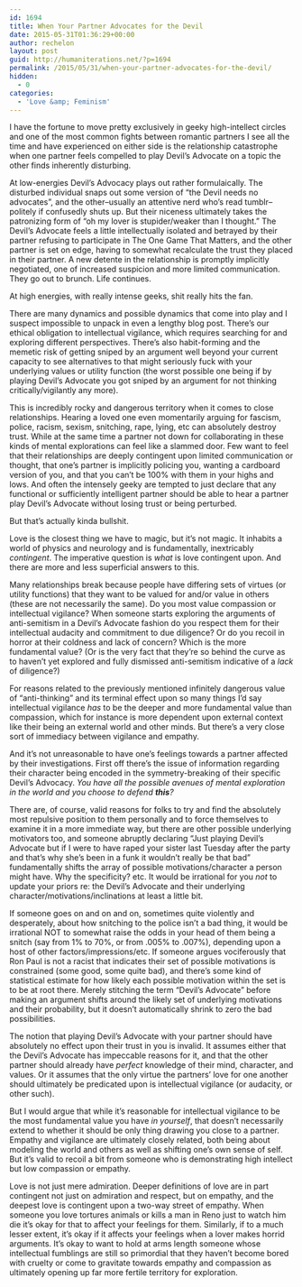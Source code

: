 ```yaml
---
id: 1694
title: When Your Partner Advocates for the Devil
date: 2015-05-31T01:36:29+00:00
author: rechelon
layout: post
guid: http://humaniterations.net/?p=1694
permalink: /2015/05/31/when-your-partner-advocates-for-the-devil/
hidden:
  - 0
categories:
  - 'Love &amp; Feminism'
---
```

I have the fortune to move pretty exclusively in geeky high-intellect circles and one of the most common fights between romantic partners I see all the time and have experienced on either side is the relationship catastrophe when one partner feels compelled to play Devil&#8217;s Advocate on a topic the other finds inherently disturbing.

At low-energies Devil&#8217;s Advocacy plays out rather formulaically. The disturbed individual snaps out some version of &#8220;the Devil needs no advocates&#8221;, and the other&#8211;usually an attentive nerd who&#8217;s read tumblr&#8211;politely if confusedly shuts up. But their niceness ultimately takes the patronizing form of &#8220;oh my lover is stupider/weaker than I thought.&#8221; The Devil&#8217;s Advocate feels a little intellectually isolated and betrayed by their partner refusing to participate in The One Game That Matters, and the other partner is set on edge, having to somewhat recalculate the trust they placed in their partner. A new detente in the relationship is promptly implicitly negotiated, one of increased suspicion and more limited communication. They go out to brunch. Life continues.

At high energies, with really intense geeks, shit really hits the fan.

There are many dynamics and possible dynamics that come into play and I suspect impossible to unpack in even a lengthy blog post. There&#8217;s our ethical obligation to intellectual vigilance, which requires searching for and exploring different perspectives. There&#8217;s also habit-forming and the memetic risk of getting sniped by an argument well beyond your current capacity to see alternatives to that might seriously fuck with your underlying values or utility function (the worst possible one being if by playing Devil&#8217;s Advocate you got sniped by an argument for not thinking critically/vigilantly any more).

This is incredibly rocky and dangerous territory when it comes to close relationships. Hearing a loved one even momentarily arguing for fascism, police, racism, sexism, snitching, rape, lying, etc can absolutely destroy trust. While at the same time a partner not down for collaborating in these kinds of mental explorations can feel like a slammed door. Few want to feel that their relationships are deeply contingent upon limited communication or thought, that one&#8217;s partner is implicitly policing you, wanting a cardboard version of you, and that you can&#8217;t be 100% with them in your highs and lows. And often the intensely geeky are tempted to just declare that any functional or sufficiently intelligent partner should be able to hear a partner play Devil&#8217;s Advocate without losing trust or being perturbed.

But that&#8217;s actually kinda bullshit.

Love is the closest thing we have to magic, but it&#8217;s not magic. It inhabits a world of physics and neurology and is fundamentally, inextricably _contingent_. The imperative question is _what_ is love contingent upon. And there are more and less superficial answers to this.

Many relationships break because people have differing sets of virtues (or utility functions) that they want to be valued for and/or value in others (these are not necessarily the same). Do you most value compassion or intellectual vigilance? When someone starts exploring the arguments of anti-semitism in a Devil&#8217;s Advocate fashion do you respect them for their intellectual audacity and commitment to due diligence? Or do you recoil in horror at their coldness and lack of concern? Which is the more fundamental value? (Or is the very fact that they&#8217;re so behind the curve as to haven&#8217;t yet explored and fully dismissed anti-semitism indicative of a _lack_ of diligence?)

For reasons related to the previously mentioned infinitely dangerous value of &#8220;anti-thinking&#8221; and its terminal effect upon so many things I&#8217;d say intellectual vigilance _has_ to be the deeper and more fundamental value than compassion, which for instance is more dependent upon external context like their being an external world and other minds. But there&#8217;s a very close sort of immediacy between vigilance and empathy.

And it&#8217;s not unreasonable to have one&#8217;s feelings towards a partner affected by their investigations. First off there&#8217;s the issue of information regarding their character being encoded in the symmetry-breaking of their specific Devil&#8217;s Advocacy. _You have all the possible avenues of mental exploration in the world and you choose to defend **this**?_ 

There are, of course, valid reasons for folks to try and find the absolutely most repulsive position to them personally and to force themselves to examine it in a more immediate way, but there are other possible underlying motivators too, and someone abruptly declaring &#8220;Just playing Devil&#8217;s Advocate but if I were to have raped your sister last Tuesday after the party and that&#8217;s why she&#8217;s been in a funk it wouldn&#8217;t really be that bad&#8221; fundamentally shifts the array of possible motivations/character a person might have. Why the specificity? etc. It would be irrational for you _not_ to update your priors re: the Devil&#8217;s Advocate and their underlying character/motivations/inclinations at least a little bit.

If someone goes on and on and on, sometimes quite violently and desperately, about how snitching to the police isn&#8217;t a bad thing, it would be irrational NOT to somewhat raise the odds in your head of them being a snitch (say from 1% to 70%, or from .005% to .007%), depending upon a host of other factors/impressions/etc. If someone argues vociferously that Ron Paul is not a racist that indicates their set of possible motivations is constrained (some good, some quite bad), and there&#8217;s some kind of statistical estimate for how likely each possible motivation within the set is to be at root there. Merely stitching the term &#8220;Devil&#8217;s Advocate&#8221; before making an argument shifts around the likely set of underlying motivations and their probability, but it doesn&#8217;t automatically shrink to zero the bad possibilities.

The notion that playing Devil&#8217;s Advocate with your partner should have absolutely no effect upon their trust in you is invalid. It assumes either that the Devil&#8217;s Advocate has impeccable reasons for it, and that the other partner should already have _perfect_ knowledge of their mind, character, and values. Or it assumes that the only virtue the partners&#8217; love for one another should ultimately be predicated upon is intellectual vigilance (or audacity, or other such).

But I would argue that while it&#8217;s reasonable for intellectual vigilance to be the most fundamental value you have _in yourself_, that doesn&#8217;t necessarily extend to whether it should be only thing drawing you close to a partner. Empathy and vigilance are ultimately closely related, both being about modeling the world and others as well as shifting one&#8217;s own sense of self. But it&#8217;s valid to recoil a bit from someone who is demonstrating high intellect but low compassion or empathy.

Love is not just mere admiration. Deeper definitions of love are in part contingent not just on admiration and respect, but on empathy, and the deepest love is contingent upon a two-way street of empathy. When someone you love tortures animals or kills a man in Reno just to watch him die it&#8217;s okay for that to affect your feelings for them. Similarly, if to a much lesser extent, it&#8217;s okay if it affects your feelings when a lover makes horrid arguments. It&#8217;s okay to want to hold at arms length someone whose intellectual fumblings are still so primordial that they haven&#8217;t become bored with cruelty or come to gravitate towards empathy and compassion as ultimately opening up far more fertile territory for exploration.